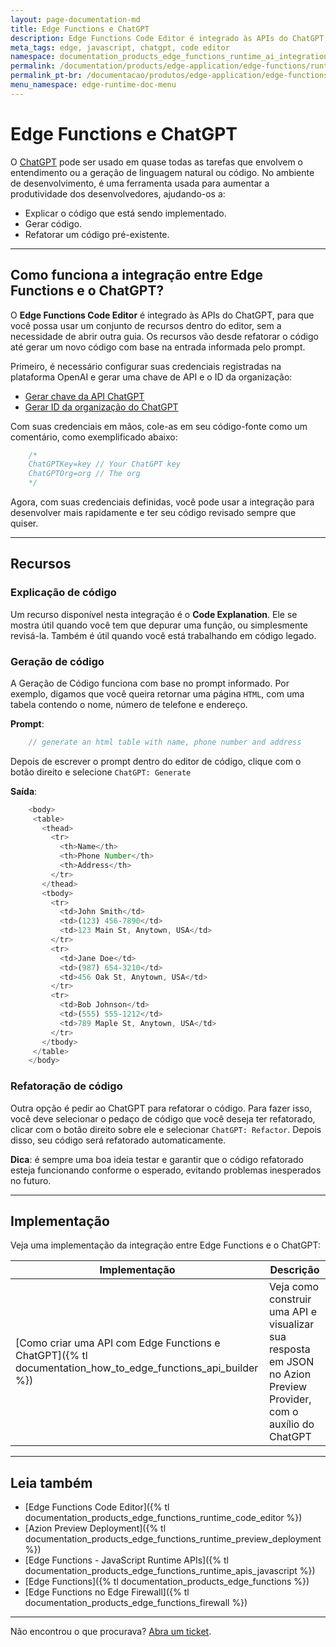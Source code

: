 ```yaml
---
layout: page-documentation-md
title: Edge Functions e ChatGPT
description: Edge Functions Code Editor é integrado às APIs do ChatGPT, habilitando um conjunto de recursos diretamente dentro do editor, como refatoração e prompt de geração de código.
meta_tags: edge, javascript, chatgpt, code editor
namespace: documentation_products_edge_functions_runtime_ai_integration
permalink: /documentation/products/edge-application/edge-functions/runtime-api/ai-integration/
permalink_pt-br: /documentacao/produtos/edge-application/edge-functions/runtime-api/ai-integration/
menu_namespace: edge-runtime-doc-menu
---
```


# Edge Functions e ChatGPT

O [ChatGPT](https://openai.com/blog/chatgpt) pode ser usado em quase todas as tarefas que envolvem o entendimento ou a geração de linguagem natural ou código. No ambiente de desenvolvimento, é uma ferramenta usada para aumentar a produtividade dos desenvolvedores, ajudando-os a:

- Explicar o código que está sendo implementado.
- Gerar código.
- Refatorar um código pré-existente.

---

## Como funciona a integração entre Edge Functions e o ChatGPT?

O **Edge Functions Code Editor** é integrado às APIs do ChatGPT, para que você possa usar um conjunto de recursos dentro do editor, sem a necessidade de abrir outra guia. Os recursos vão desde refatorar o código até gerar um novo código com base na entrada informada pelo prompt.

Primeiro, é necessário configurar suas credenciais registradas na plataforma OpenAI e gerar uma chave de API e o ID da organização:

- [Gerar chave da API ChatGPT](https://platform.openai.com/account/api-keys)
- [Gerar ID da organização do ChatGPT](https://platform.openai.com/account/org-settings)

Com suas credenciais em mãos, cole-as em seu código-fonte como um comentário, como exemplificado abaixo:

```javascript
    /*
    ChatGPTKey=key // Your ChatGPT key
    ChatGPTOrg=org // The org
    */
```

Agora, com suas credenciais definidas, você pode usar a integração para desenvolver mais rapidamente e ter seu código revisado sempre que quiser.

---

## Recursos

### Explicação de código

Um recurso disponível nesta integração é o **Code Explanation**. Ele se mostra útil quando você tem que depurar uma função, ou simplesmente revisá-la. Também é útil quando você está trabalhando em código legado.

### Geração de código

A Geração de Código funciona com base no prompt informado. Por exemplo, digamos que você queira retornar uma página `HTML`, com uma tabela contendo o nome, número de telefone e endereço.

**Prompt**:

```javascript
    // generate an html table with name, phone number and address
```

Depois de escrever o prompt dentro do editor de código, clique com o botão direito e selecione `ChatGPT: Generate`

**Saída**:

```javascript
    <body>
     <table>
       <thead>
         <tr>
           <th>Name</th>
           <th>Phone Number</th>
           <th>Address</th>
         </tr>
       </thead>
       <tbody>
         <tr>
           <td>John Smith</td>
           <td>(123) 456-7890</td>
           <td>123 Main St, Anytown, USA</td>
         </tr>
         <tr>
           <td>Jane Doe</td>
           <td>(987) 654-3210</td>
           <td>456 Oak St, Anytown, USA</td>
         </tr>
         <tr>
           <td>Bob Johnson</td>
           <td>(555) 555-1212</td>
           <td>789 Maple St, Anytown, USA</td>
         </tr>
       </tbody>
     </table>
    </body>
```

### Refatoração de código

Outra opção é pedir ao ChatGPT para refatorar o código. Para fazer isso, você deve selecionar o pedaço de código que você deseja ter refatorado, clicar com o botão direito sobre ele e selecionar `ChatGPT: Refactor`. Depois disso, seu código será refatorado automaticamente.

**Dica**: é sempre uma boa ideia testar e garantir que o código refatorado esteja funcionando conforme o esperado, evitando problemas inesperados no futuro.

---

## Implementação

Veja uma implementação da integração entre Edge Functions e o ChatGPT:

| Implementação | Descrição |
| --- | --- |
| [Como criar uma API com Edge Functions e ChatGPT]({% tl documentation_how_to_edge_functions_api_builder %}) | Veja como construir uma API e visualizar sua resposta em JSON no Azion Preview Provider, com o auxílio do ChatGPT |

---

## Leia também

- [Edge Functions Code Editor]({% tl documentation_products_edge_functions_runtime_code_editor %})
- [Azion Preview Deployment]({% tl documentation_products_edge_functions_runtime_preview_deployment %})
- [Edge Functions - JavaScript Runtime APIs]({% tl documentation_products_edge_functions_runtime_apis_javascript %})
- [Edge Functions]({% tl documentation_products_edge_functions %})
- [Edge Functions no Edge Firewall]({% tl documentation_products_edge_functions_firewall %})

---

Não encontrou o que procurava? [Abra um ticket](https://tickets.azion.com/).
